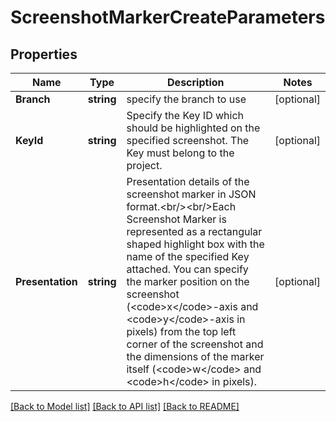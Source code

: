 # ScreenshotMarkerCreateParameters

## Properties

Name | Type | Description | Notes
------------ | ------------- | ------------- | -------------
**Branch** | **string** | specify the branch to use | [optional] 
**KeyId** | **string** | Specify the Key ID which should be highlighted on the specified screenshot. The Key must belong to the project. | [optional] 
**Presentation** | **string** | Presentation details of the screenshot marker in JSON format.&lt;br/&gt;&lt;br/&gt;Each Screenshot Marker is represented as a rectangular shaped highlight box with the name of the specified Key attached. You can specify the marker position on the screenshot (&lt;code&gt;x&lt;/code&gt;-axis and &lt;code&gt;y&lt;/code&gt;-axis in pixels) from the top left corner of the screenshot and the dimensions of the marker itself (&lt;code&gt;w&lt;/code&gt; and &lt;code&gt;h&lt;/code&gt; in pixels). | [optional] 

[[Back to Model list]](../README.md#documentation-for-models) [[Back to API list]](../README.md#documentation-for-api-endpoints) [[Back to README]](../README.md)


